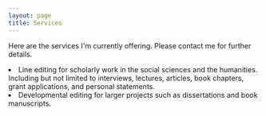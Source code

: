 ```yaml
---
layout: page
title: Services
---
```


<p class='message'>Here are the services I'm currently offering. Please contact me for further details.
  <li>Line editing for scholarly work in the social sciences and the humanities. Including but not limited to interviews, lectures, articles, book chapters, grant applications, and personal statements.</li>
  <li>Developmental editing for larger projects such as dissertations and book manuscripts.</li>
</p>
